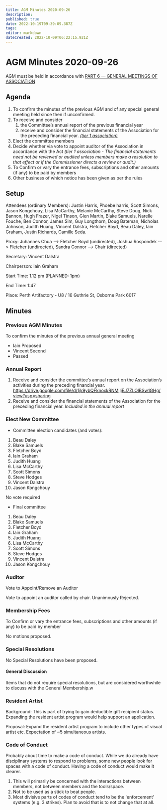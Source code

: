 ```yaml
---
title: AGM Minutes 2020-09-26
description: 
published: true
date: 2022-10-19T09:39:09.387Z
tags: 
editor: markdown
dateCreated: 2022-10-09T06:22:15.921Z
---
```


# AGM Minutes 2020-09-26

AGM must be held in accordance with [PART 6 — GENERAL MEETINGS OF ASSOCIATION](https://wiki.artifactory.org.au/doku.php?id=constitution#annual_general_meeting)

## Agenda

1.  To confirm the minutes of the previous AGM and of any special general meeting held since then if unconfirmed.
2.  To receive and consider
    1.  the Committee’s annual report of the previous financial year
    2.  receive and consider the financial statements of the Association for the preceding financial year. *[(tier 1 association)](https://www.commerce.wa.gov.au/publications/financial-reporting-under-new-associations-law)*
3.  Elect the committee members
4.  Decide whether via vote to appoint auditor of the Association in accordance with the Act *(tier 1 association - The financial statements need not be reviewed or audited unless members make a resolution to that effect or if the Commissioner directs a review or audit.)*
5.  To Confirm or vary the entrance fees, subscriptions and other amounts (if any) to be paid by members
6.  Other business of which notice has been given as per the rules

## Setup

Attendees (ordinary Members): Justin Harris, Phoebe harris, Scott Simons, Jason Kongchouy, Lisa McCarthy, Melanie McCarthy, Steve Doug, Nick Bannon, Hugh Frazer, Nigel Tinson, Glen Martin, Blake Samuels, Narelle Fouche, Ben Connor, James Sim, Guy Longthorn, Doug Bateman, Nicholas Johnson, Judith Huang, Vincent Dalstra, Fletcher Boyd, Beau Daley, Iain Graham, Justin Richards, Camille Seda.

Proxy: Juhannes Chua --\> Fletcher Boyd (undirected), Joshua Rospondek --\> Fletcher (undirected), Sandra Connor --\> Chair (directed)

Secretary: Vincent Dalstra

Chairperson: Iain Graham

Start Time: 1.12 pm (PLANNED: 1pm)

End Time: 1:47

Place: Perth Artifactory - U8 / 16 Guthrie St, Osborne Park 6017

## Minutes

### Previous AGM Minutes

To confirm the minutes of the previous annual general meeting

-   Iain Proposed
-   Vincent Second
-   Passed

### Annual Report

1.  Receive and consider the committee’s annual report on the Association’s activities during the preceding financial year. <https://drive.google.com/file/d/1jk9ybQFknoxkRNMjIjEJ7ZLOlBSw1GHg/view?usp=sharing>
2.  Receive and consider the financial statements of the Association for the preceding financial year. *Included in the annual report*

### Elect New Committee

-   Committee election candidates (and votes):

1.  Beau Daley
2.  Blake Samuels
3.  Fletcher Boyd
4.  Iain Graham
5.  Judith Huang
6.  Lisa McCarthy
7.  Scott Simons
8.  Steve Hodges
9.  Vincent Dalstra
10. Jason Kongchouy

No vote required

-   Final committee

1.  Beau Daley
2.  Blake Samuels
3.  Fletcher Boyd
4.  Iain Graham
5.  Judith Huang
6.  Lisa McCarthy
7.  Scott Simons
8.  Steve Hodges
9.  Vincent Dalstra
10. Jason Kongchouy

### Auditor

Vote to Appoint/Remove an Auditor

Vote to appoint an auditor called by chair. Unanimously Rejected.

### Membership Fees

To Confirm or vary the entrance fees, subscriptions and other amounts (if any) to be paid by member

No motions proposed.

### Special Resolutions

No Special Resolutions have been proposed.

#### General Discussion

Items that do not require special resolutions, but are considered worthwhile to discuss with the General Membership.w

### Resident Artist

Background: This is part of trying to gain deductible gift recipient status. Expanding the resident artist program would help support an application.

Proposal: Expand the resident artist program to include other types of visual artist etc. Expectation of \~5 simultaneous artists.

### Code of Conduct

Probably about time to make a code of conduct. While we do already have disciplinary systems to respond to problems, some new people look for spaces with a code of conduct. Having a code of conduct would make it clearer.

1.  This will primarily be concerned with the interactions between members, not between members and the tools/space.
2.  Not to be used as a stick to beat people.
3.  Most divisive parts of codes of conduct tend to be the 'enforcement' systems (e.g. 3 strikes). Plan to avoid that is to not change that at all.
